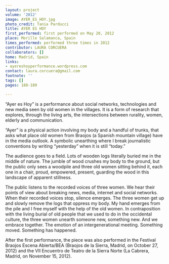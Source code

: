 ```yaml
---
layout: project
volume: '2012'
image: AYER_ES_HOY.jpg
photo_credit: Tania Parducci
title: AYER ES HOY
first_performed: first performed on May 20, 2012
place: Morille Salamanca, Spain
times_performed: performed three times in 2012
contributor: LAURA CORCUERA
collaborators: []
home: Madrid, Spain
links:
- ayereshoyperformance.wordpress.com
contact: laura.corcuera@gmail.com
footnote: ''
tags: []
pages: 188-189

---
```


“Ayer es Hoy” is a performance about social networks, technologies and new media seen by old women in the villages. It is a form of research that explores, through the living arts, the intersections between rurality, women, elderly and communication.

“Ayer” is a physical action involving my body and a handful of trunks, that asks what place old women from Braojos (a Spanish mountain village) have in the media outlook. A symbolic unearthing where I break journalistic conventions by writing “yesterday” when it is still “today.”

The audience goes to a field. Lots of wooden logs literally buried me in the middle of nature. The jumble of wood crushes my body to the ground, but the public only sees a woodpile and three old women sitting behind it, each one in a chair, proud, empowered, present, guarding the wood in this landscape of apparent stillness.

The public listens to the recorded voices of three women. We hear their points of view about breaking news, media, internet and social networks. When their recorded voices stop, silence emerges. The three women get up and slowly remove the logs that oppress my body. My hand emerges from the pile and I free myself with the help of the old women. In contraposition with the living burial of old people that we used to do in the occidental culture, the three women unearth someone new, something new. And we embrace together. The emotion of an intergenerational meeting. Something moved. Something has happened.

After the first performance, the piece was also performed in the Festival Braojos Escena Abierta/BEA (Braojos de la Sierra, Madrid, on October 27, 2012) and the VII Encuentro de Teatro de la Sierra Norte (La Cabrera, Madrid, on November 15, 2012).
